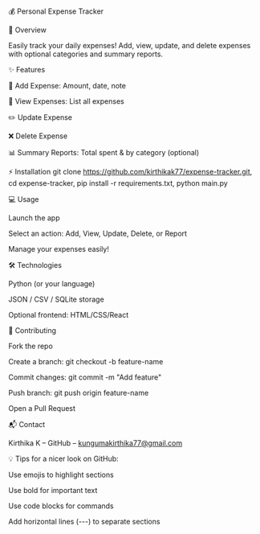 💰 Personal Expense Tracker

🚀 Overview

Easily track your daily expenses!
Add, view, update, and delete expenses with optional categories and summary reports.

✨ Features

📝 Add Expense: Amount, date, note

👀 View Expenses: List all expenses

✏️ Update Expense

❌ Delete Expense

📊 Summary Reports: Total spent & by category (optional)

⚡ Installation
git clone https://github.com/kirthikak77/expense-tracker.git,
cd expense-tracker,
pip install -r requirements.txt,
python main.py

💻 Usage

Launch the app

Select an action: Add, View, Update, Delete, or Report

Manage your expenses easily!

🛠️ Technologies

Python (or your language)

JSON / CSV / SQLite storage

Optional frontend: HTML/CSS/React

🤝 Contributing

Fork the repo

Create a branch: git checkout -b feature-name

Commit changes: git commit -m "Add feature"

Push branch: git push origin feature-name

Open a Pull Request

📬 Contact

Kirthika K – GitHub
 – kungumakirthika77@gmail.com

💡 Tips for a nicer look on GitHub:

Use emojis to highlight sections

Use bold for important text

Use code blocks for commands

Add horizontal lines (---) to separate sections
